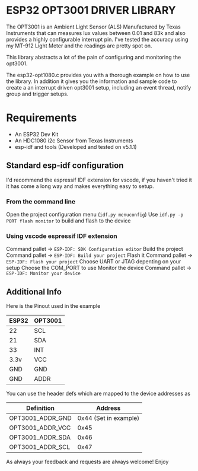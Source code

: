 # ESP32 OPT3001 DRIVER LIBRARY
The OPT3001 is an Ambient Light Sensor (ALS) Manufactured by Texas Instruments that can measures lux values between 0.01 and 83k and also provides a highly configurable interrupt pin. I've tested the accuracy using my MT-912 Light Meter and the readings are pretty spot on.

This library abstracts a lot of the pain of configuring and monitoring the opt3001.

The esp32-opt1080.c provides you with a thorough example on how to use the library. In addition it gives you the information and sample code to create a an interrupt driven opt3001 setup, including an event thread, notify group and trigger setups.

# Requirements
- An ESP32 Dev Kit
- An HDC1080 i2c Sensor from Texas Instruments
- esp-idf and tools (Developed and tested on v5.1.1)

## Standard esp-idf configuration
I'd recommend the espressif IDF extension for vscode, if you haven't tried it it has come a long way and makes everything easy to setup.

### From the command line
Open the project configuration menu (`idf.py menuconfig`)
Use `idf.py -p PORT flash monitor` to build and flash to the device

### Using vscode espressif IDF extension
Command pallet -> `ESP-IDF: SDK Configuration editor`
Build the project
Command pallet -> `ESP-IDF: Build your project`
Flash it
Command pallet -> `ESP-IDF: Flash your project`
  Choose UART or JTAG depenting on your setup
  Choose the COM_PORT to use
Monitor the device
Command pallet -> `ESP-IDF: Monitor your device`

## Additional Info

Here is the Pinout used in the example

| ESP32 | OPT3001 |
|-------|---------|
| 22    | SCL     |
| 21    | SDA     |
| 33    | INT     |
| 3.3v  | VCC     |
| GND   | GND     |
| GND   | ADDR    |

You can use the header defs which are mapped to the device addresses as

|    Definition    |        Address        |
|------------------|-----------------------|
| OPT3001_ADDR_GND | 0x44 (Set in example) |
| OPT3001_ADDR_VCC | 0x45                  |
| OPT3001_ADDR_SDA | 0x46                  |
| OPT3001_ADDR_SCL | 0x47                  |

As always your feedback and requests are always welcome! Enjoy